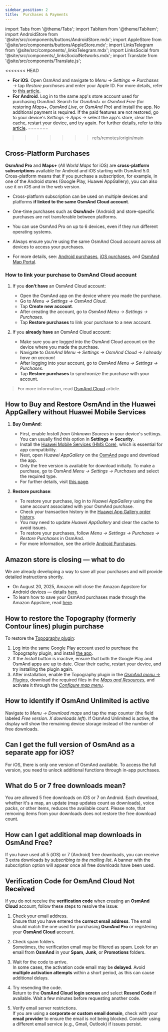 ```yaml
---
sidebar_position: 2
title:  Purchases & Payments
---
```


import Tabs from '@theme/Tabs';
import TabItem from '@theme/TabItem';
import AndroidStore from '@site/src/components/buttons/AndroidStore.mdx';
import AppleStore from '@site/src/components/buttons/AppleStore.mdx';
import LinksTelegram from '@site/src/components/_linksTelegram.mdx';
import LinksSocial from '@site/src/components/_linksSocialNetworks.mdx';
import Translate from '@site/src/components/Translate.js';



<<<<<<< HEAD
- **For iOS**. Open OsmAnd and navigate to *Menu → Settings → Purchases →* tap *Restore purchases* and enter your Apple ID. For more details, refer to [this article](../purchases/ios.md#restore-purchases).
- **For Android**. Log in to the same app's store account used for purchasing OsmAnd. Search for *OsmAnd+* or *OsmAnd Free* (for restoring *Maps+*, *OsmAnd Live*, or *OsmAnd Pro*) and install the app.
No additional payment is required. If the paid features are not restored, go to your device's *Settings → Apps →* select the app's store, clear the cache, restart your device, and try again. For further details, refer to [this article](../purchases/android.md#restore-purchases).
=======
>>>>>>> refs/remotes/origin/main


## Cross-Platform Purchases

**OsmAnd Pro** and **Maps+** (*All World Maps* for iOS) are **cross-platform subscriptions** available for Android and iOS starting with OsmAnd 5.0. Cross-platform means that if you purchase a subscription, for example, in one of the Android stores (Google Play, Huawei AppGallery), you can also use it on iOS and in the web version.

- Cross-platform subscription can be used on multiple devices and platforms **if linked to the same OsmAnd Cloud account**.

- One-time purchases such as **OsmAnd+** (Android) and store-specific purchases are not transferable between platforms.

- You can use OsmAnd Pro on up to 6 devices, even if they run different operating systems.

- Always ensure you're using the same OsmAnd Cloud account across all devices to access your purchases.

- For more details, see: [Android purchases](../purchases/android.md), [iOS purchases](../purchases/ios.md), and [OsmAnd Map Portal](https://www.osmand.net/map).


### How to link your purchase to OsmAnd Cloud account

1. If you **don’t have** an OsmAnd Cloud account:

    - Open the OsmAnd app on the device where you made the purchase.
    - Go to *Menu → Settings → OsmAnd Cloud*.
    - Tap **Create new account**.
    - After creating the account, go to *OsmAnd Menu → Settings → Purchases*.
    - Tap **Restore purchases** to link your purchase to a new account.

2. If you **already have** an OsmAnd Cloud account:

    - Make sure you are logged into the OsmAnd Cloud account on the device where you made the purchase.  
    - Navigate to *OsmAnd Menu → Settings → OsmAnd Cloud → I already have an account*
    - After logging into your account, go to *OsmAnd Menu → Settings → Purchases*.
    - Tap **Restore purchases** to synchronize the purchase with your account.


> For more information, read [OsmAnd Cloud](../personal/osmand-cloud.md#cross-platform) article.


## How to Buy and Restore OsmAnd in the Huawei AppGallery without Huawei Mobile Services

1. **Buy OsmAnd**:
   - First, enable *Install from Unknown Sources* in your device's settings. You can usually find this option in **Settings → Security**.
   - Install the [Huawei Mobile Services (HMS Core)](https://consumer.huawei.com/za/community/details/Download-the-latest-Huawei-HMS-Core-APK-5-3-0-312/topicId-142217/), which is essential for app compatibility.
   - Next, open *Huawei AppGallery* on the [OsmAnd](https://appgallery.huawei.com/#/app/C101486545) page and download the app.
   - Only the free version is available for download initially. To make a purchase, go to OsmAnd *Menu → Settings → Purchases* and select the required type.
   - For further details, visit [this page](https://osmand.net/docs/user/purchases/android#install-application).

2. **Restore purchase**:
   - To restore your purchase, log in to *Huawei AppGallery* using the same account associated with your OsmAnd purchase.
   - Check your transaction history in the [Huawei App Gallery order history](https://consumer.huawei.com/en/support/content/en-us00694318/).
   - You may need to update *Huawei AppGallery* and clear the cache to avoid issues.
   - To restore your purchases, follow *Menu → Settings → Purchases → Restore Purchases* in OsmAnd.
   - For more information, see the article [Android Purchases](https://osmand.net/docs/user/purchases/android#restore-subscription--in-app).

<!--
- Instructions for setting up Huawei Mobile Services.
- How to buy OsmAnd without HMS Core.
- Restore purchases in the Huawei AppGallery.
-->

## Amazon store is closing — what to do

We are already developing a way to save all your purchases and will provide detailed instructions shortly.

- On August 20, 2025, Amazon will close the Amazon Appstore for Android devices — details [here](https://developer.amazon.com/apps-and-games/blogs/2025/02/upcoming-changes-to-amazon-appstore-for-android-devices-and-coins-program).
- To learn how to save your OsmAnd purchases made through the Amazon Appstore, read [here](https://www.amazon.com/s?i=mobile-apps&rh=p_4%3AOsmAnd).


## How to restore the Topography (formerly Contour lines) plugin purchase

To restore the [Topography plugin](https://play.google.com/store/apps/details?id=net.osmand.srtmPlugin.paid):

1. Log into the same Google Play account used to purchase the Topography plugin, and install [the app](https://play.google.com/store/apps/details?id=net.osmand.srtmPlugin.paid).
2. If the *Install* button is inactive, ensure that both the Google Play and OsmAnd apps are up to date. Clear their cache, restart your device, and try installing the plugin again.
3. After installation, enable the Topography plugin in the *[OsmAnd menu → Plugins](../plugins/topography.md)*, download the required files in the *[Maps and Resources](../start-with/download-maps.md#maps-and-resources)*, and activate it through the *[Configure map menu](../map/configure-map-menu.md)*.


## How to identify if OsmAnd Unlimited is active

Navigate to *Menu → Download maps* and tap the map counter (the field labeled *Free version. X downloads left*). If OsmAnd Unlimited is active, the display will show the remaining device storage instead of the number of free downloads.


## Can I get the full version of OsmAnd as a separate app for iOS?

For iOS, there is only one version of OsmAnd available. To access the full version, you need to unlock additional functions through in-app purchases.


## What do 5 or 7 free downloads mean?

You are allowed 5 free downloads on iOS or 7 on Android. Each download, whether it's a map, an update (map updates count as downloads), voice packs, or other items, reduces the available count. Please note, that removing items from your downloads does not restore the free download count.


## How can I get additional map downloads in OsmAnd Free?

If you have used all 5 (iOS) or 7 (Android) free downloads, you can receive 3 extra downloads by *subscribing to the mailing list*. A banner with the subscription option will appear once all free downloads have been used.


## Verification Code for OsmAnd Cloud Not Received

If you do not receive the **verification code** when creating an **OsmAnd Cloud** account, follow these steps to resolve the issue:  

1. Check your email address.  
    Ensure that you have entered the **correct email address**. The email should match the one used for purchasing **OsmAnd Pro** or registering your **OsmAnd Cloud** account.  

2. Check spam folders.  
    Sometimes, the verification email may be filtered as spam. Look for an email from **OsmAnd** in your **Spam**, **Junk**, or **Promotions** folders.  

3. Wait for the code to arrive.  
    In some cases, the activation code email may be **delayed**. Avoid **multiple activation attempts** within a short period, as this can cause additional delays.  

4. Try resending the code.  
    Return to the **OsmAnd Cloud login screen** and select **Resend Code** if available. Wait a few minutes before requesting another code.  

5. Verify email server restrictions.  
    If you are using a **corporate or custom email domain**, check with your **email provider** to ensure the email is not being blocked. Consider using a different email service (e.g., Gmail, Outlook) if issues persist.

<!--
## Purchases & Payments

- Purchase Not Showing
- Purchase Not Restoring
- Payment Issues
- Refund Policy
- Step-by-step solutions to problems with purchases.
- Instructions for clearing the cache of Google Play, Huawei AppGallery.
- What to do if the purchase does not appear or the transaction fails.
- Purchase not showing up - recommendations on how to check your account and restore your purchases.
- Payment issues - instructions for contacting Google Play Support in case of paymentissues.


## FAQ

- Can I transfer a purchase between Android and iOS?
- Can I use a purchase on multiple devices?
- Why does the purchase not appear?
- Where can I find payment details?
- Can I transfer OsmAnd+ between Android and iOS?
- How can I restore purchases after reinstalling the app?
- What is OsmAnd Pro and what are its advantages?
- Can I activate my subscription without Google Play?
- Can I share my purchase with my family?
- How do I transfer OsmAnd+ to another phone?
- Why doesn't my purchase appear after reinstalling?
- Why can't I resume my purchase?
- How do I know if my subscription is active?
- Can I use one purchase on multiple devices?
- Can I buy OsmAnd without Google Play?
- Where can I find my payment details?
-->

